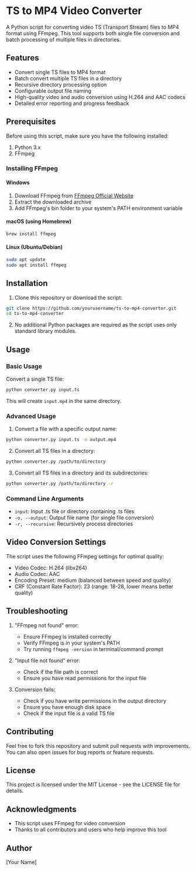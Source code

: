 # TS to MP4 Video Converter

A Python script for converting video TS (Transport Stream) files to MP4 format using FFmpeg. This tool supports both single file conversion and batch processing of multiple files in directories.

## Features

- Convert single TS files to MP4 format
- Batch convert multiple TS files in a directory
- Recursive directory processing option
- Configurable output file naming
- High-quality video and audio conversion using H.264 and AAC codecs
- Detailed error reporting and progress feedback

## Prerequisites

Before using this script, make sure you have the following installed:

1. Python 3.x
2. FFmpeg

### Installing FFmpeg

#### Windows
1. Download FFmpeg from [FFmpeg Official Website](https://ffmpeg.org/download.html)
2. Extract the downloaded archive
3. Add FFmpeg's bin folder to your system's PATH environment variable

#### macOS (using Homebrew)
```bash
brew install ffmpeg
```

#### Linux (Ubuntu/Debian)
```bash
sudo apt update
sudo apt install ffmpeg
```

## Installation

1. Clone this repository or download the script:
```bash
git clone https://github.com/yourusername/ts-to-mp4-converter.git
cd ts-to-mp4-converter
```

2. No additional Python packages are required as the script uses only standard library modules.

## Usage

### Basic Usage

Convert a single TS file:
```bash
python converter.py input.ts
```
This will create `input.mp4` in the same directory.

### Advanced Usage

1. Convert a file with a specific output name:
```bash
python converter.py input.ts -o output.mp4
```

2. Convert all TS files in a directory:
```bash
python converter.py /path/to/directory
```

3. Convert all TS files in a directory and its subdirectories:
```bash
python converter.py /path/to/directory -r
```

### Command Line Arguments

- `input`: Input .ts file or directory containing .ts files
- `-o, --output`: Output file name (for single file conversion)
- `-r, --recursive`: Recursively process directories

## Video Conversion Settings

The script uses the following FFmpeg settings for optimal quality:

- Video Codec: H.264 (libx264)
- Audio Codec: AAC
- Encoding Preset: medium (balanced between speed and quality)
- CRF (Constant Rate Factor): 23 (range: 18-28, lower means better quality)

## Troubleshooting

1. "FFmpeg not found" error:
   - Ensure FFmpeg is installed correctly
   - Verify FFmpeg is in your system's PATH
   - Try running `ffmpeg -version` in terminal/command prompt

2. "Input file not found" error:
   - Check if the file path is correct
   - Ensure you have read permissions for the input file

3. Conversion fails:
   - Check if you have write permissions in the output directory
   - Ensure you have enough disk space
   - Check if the input file is a valid TS file

## Contributing

Feel free to fork this repository and submit pull requests with improvements. You can also open issues for bug reports or feature requests.

## License

This project is licensed under the MIT License - see the LICENSE file for details.

## Acknowledgments

- This script uses FFmpeg for video conversion
- Thanks to all contributors and users who help improve this tool

## Author

[Your Name]